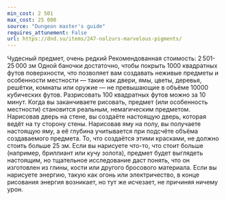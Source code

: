 ```yaml
---
min_cost: 2 501
max_cost: 25 000
source: "Dungeon master's guide"
requires_attunement: False
url: https://dnd.su/items/247-nolzurs-marvelous-pigments/
---
```


Чудесный предмет, очень редкий
Рекомендованная стоимость: 2 501-25 000 зм
Одной баночки достаточно, чтобы покрыть 1000 квадратных футов поверхности, что позволяет вам создавать неживые предметы и особенности местности — такие как двери, ямы, цветы, деревья, решётки, комнаты или оружие — не превышающие в объёме 10000 кубических футов. Разрисовать 100 квадратных футов можно за 10 минут.
Когда вы заканчиваете рисовать, предмет (или особенность местности) становится реальным, немагическим предметом. Нарисовав дверь на стене, вы создаёте настоящую дверь, которая ведёт на ту сторону стены. Нарисовав яму на полу, вы получаете настоящую яму, а её глубина учитывается при подсчёте объёма создаваемого предмета.
То, что создаётся этими красками, не должно стоить больше 25 зм. Если вы нарисуете что-то, что стоит больше (например, бриллиант или кучу золота), предмет будет выглядеть настоящим, но тщательное исследование даст понять, что он изготовлен из глины, кости или другого бросового материала.
Если вы нарисуете энергию, такую как огонь или электричество, в конце рисования энергия возникает, но тут же исчезает, не причиняя ничему урон.
